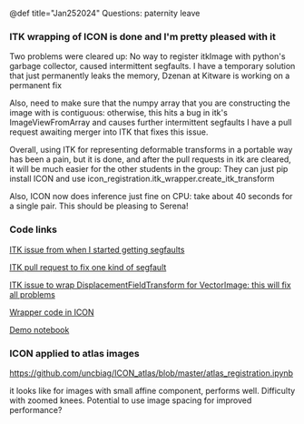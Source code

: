 @def title="Jan252024"
Questions: paternity leave





### ITK wrapping of ICON is done and I'm pretty pleased with it

Two problems were cleared up:
No way to register itkImage<Vector> with python's garbage collector, caused intermittent segfaults.
I have a temporary solution that just permanently leaks the memory, Dzenan at Kitware 
is working on a permanent fix

Also, need to make sure that the numpy array that you are constructing the image with is contiguous: 
otherwise, this hits a bug in itk's ImageViewFromArray and causes further intermittent segfaults
I have a pull request awaiting merger into ITK that fixes this issue.

Overall, using ITK for representing deformable transforms in a portable way has been a pain, but
it is done, and after the pull requests in itk are cleared, it will be much easier for the other 
students in the group: They can just pip install ICON and use icon_registration.itk_wrapper.create_itk_transform

Also, ICON now does inference just fine on CPU: take about 40 seconds for a single pair. This should
be pleasing to Serena!

### Code links

[ITK issue from when I started getting segfaults](https://github.com/InsightSoftwareConsortium/ITK/issues/3130)

[ITK pull request to fix one kind of segfault](https://github.com/InsightSoftwareConsortium/ITK/pull/3140)

[ITK issue to wrap DisplacementFieldTransform for VectorImage: this will fix all problems](https://github.com/InsightSoftwareConsortium/ITK/issues/3138)

[Wrapper code in ICON](https://github.com/uncbiag/ICON/blob/master/src/icon_registration/itk_wrapper.py)

[Demo notebook](https://colab.research.google.com/drive/1svftgw-vYWnLp9lSf3UkrG547atjbIrg?usp=sharing)

### ICON applied to atlas images

https://github.com/uncbiag/ICON_atlas/blob/master/atlas_registration.ipynb

it looks like for images with small affine component, performs well. Difficulty with zoomed knees. 
Potential to use image spacing for improved performance?
